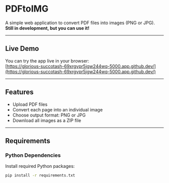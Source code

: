 # PDFtoIMG

A simple web application to convert PDF files into images (PNG or JPG).  
**Still in development, but you can use it!**

---

## Live Demo

You can try the app live in your browser:  
[https://glorious-succotash-69xrgvpr5jgw244wq-5000.app.github.dev/](https://glorious-succotash-69xrgvpr5jgw244wq-5000.app.github.dev/)

---

## Features

- Upload PDF files  
- Convert each page into an individual image  
- Choose output format: PNG or JPG  
- Download all images as a ZIP file  

---

## Requirements

### Python Dependencies
Install required Python packages:

```bash
pip install -r requirements.txt
